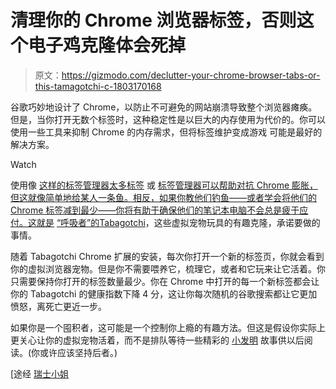 # 清理你的 Chrome 浏览器标签，否则这个电子鸡克隆体会死掉

> 原文：<https://gizmodo.com/declutter-your-chrome-browser-tabs-or-this-tamagotchi-c-1803170168>

谷歌巧妙地设计了 Chrome，以防止不可避免的网站崩溃导致整个浏览器瘫痪。但是，当你打开无数个标签时，这种稳定性是以巨大的内存使用为代价的。你可以使用一些工具来抑制 Chrome 的内存需求，但将标签维护变成游戏 可能是最好的解决方案。

Watch

使用像 [这样的标签管理器太多标签](https://chrome.google.com/webstore/detail/toomanytabs-for-chrome/amigcgbheognjmfkaieeeadojiibgbdp) 或 [标签管理器可以帮助对抗 Chrome 膨胀，但这就像简单地给某人一条鱼。相反，如果你教他们钓鱼——或者学会将他们的 Chrome 标签减到最少——你将有助于确保他们的笔记本电脑不会总是疲于应付。这就是](https://chrome.google.com/webstore/detail/tab-wrangler/egnjhciaieeiiohknchakcodbpgjnchh) [“呼吸者”的](https://breather.com/)[Tabagotchi](http://tabagotchi.com/)，这些虚拟宠物玩具的有趣克隆，承诺要做的事情。

随着 Tabagotchi Chrome 扩展的安装，每次你打开一个新的标签页，你就会看到你的虚拟浏览器宠物。但是你不需要喂养它，梳理它，或者和它玩来让它活着。你只需要保持你打开的标签数量最少。你在 Chrome 中打开的每一个新标签都会让你的 Tabagotchi 的健康指数下降 4 分，这让你每次随机的谷歌搜索都让它更加愤怒，离死亡更近一步。

如果你是一个囤积者，这可能是一个控制你上瘾的有趣方法。但这是假设你实际上更关心让你的虚拟宠物活着，而不是排队等待一些精彩的 [小发明](http://gizmodo.com/#_ga=2.72771795.1362729108.1505133940-854210125.1499778227) 故事供以后阅读。(你或许应该坚持后者。)

[途经 [瑞士小姐](http://www.swiss-miss.com/2017/09/tabagotchi.html)